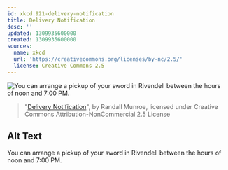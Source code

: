 ```yaml
---
id: xkcd.921-delivery-notification
title: Delivery Notification
desc: ''
updated: 1309935600000
created: 1309935600000
sources:
  name: xkcd
  url: 'https://creativecommons.org/licenses/by-nc/2.5/'
  license: Creative Commons 2.5
---
```

![You can arrange a pickup of your sword in Rivendell between the hours of noon and 7:00 PM.](https://imgs.xkcd.com/comics/delivery_notification.png)
> "[Delivery Notification](https://xkcd.com/921/)", by Randall Munroe, licensed under Creative Commons Attribution-NonCommercial 2.5 License

## Alt Text
You can arrange a pickup of your sword in Rivendell between the hours of noon and 7:00 PM.

